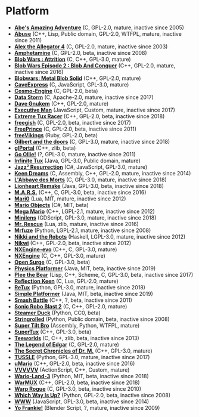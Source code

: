 [comment]: # (autogenerated content, do not edit)
# Platform

- **[Abe's Amazing Adventure](../abes_amazing_adventure.md)** (C, GPL-2.0, mature, inactive since 2005)
- **[Abuse](../abuse.md)** (C++, Lisp, Public domain, GPL-2.0, WTFPL, mature, inactive since 2011)
- **[Alex the Allegator 4](../alex_the_allegator_4.md)** (C, GPL-2.0, mature, inactive since 2003)
- **[Amphetamine](../amphetamine.md)** (C, GPL-2.0, beta, inactive since 2008)
- **[Blob Wars : Attrition](../blob_wars_attrition.md)** (C, C++, GPL-3.0, mature)
- **[Blob Wars Episode 2 : Blob And Conquer](../blob_wars_episode_2_blob_and_conquer.md)** (C++, GPL-2.0, mature, inactive since 2016)
- **[Blobwars: Metal Blob Solid](../blobwars_metal_blob_solid.md)** (C++, GPL-2.0, mature)
- **[CaveExpress](../caveexpress.md)** (C, JavaScript, GPL-3.0, mature)
- **[Cosmo-Engine](../cosmo-engine.md)** (C, GPL-2.0, beta)
- **[Data Storm](../data_storm.md)** (C, Apache-2.0, mature, inactive since 2017)
- **[Dave Gnukem](../dave_gnukem.md)** (C++, GPL-2.0, mature)
- **[Executive Man](../executive_man.md)** (JavaScript, Custom, mature, inactive since 2017)
- **[Extreme Tux Racer](../extreme_tux_racer.md)** (C++, GPL-2.0, beta, inactive since 2018)
- **[freegish](../freegish.md)** (C, GPL-2.0, beta, inactive since 2017)
- **[FreePrince](../freeprince.md)** (C, GPL-2.0, beta, inactive since 2011)
- **[freeVikings](../freevikings.md)** (Ruby, GPL-2.0, beta)
- **[Gilbert and the doors](../gilbert_and_the_doors.md)** (C, GPL-3.0, mature, inactive since 2018)
- **[glPortal](../glportal.md)** (C++, zlib, beta)
- **[Go Ollie!](../go_ollie.md)** (?, GPL-3.0, mature, inactive since 2011)
- **[Infinite Tux](../infinite_tux.md)** (Java, GPL-3.0, Public domain, mature)
- **[Jazz² Resurrection](../jazz_resurrection.md)** (C#, JavaScript, GPL-3.0, mature)
- **[Keen Dreams](../keen_dreams.md)** (C, Assembly, C++, GPL-2.0, mature, inactive since 2014)
- **[L'Abbaye des Morts](../labbaye_des_morts.md)** (C, GPL-3.0, mature, inactive since 2018)
- **[Lionheart Remake](../lionheart_remake.md)** (Java, GPL-3.0, beta, inactive since 2018)
- **[M.A.R.S.](../mars.md)** (C++, C, GPL-3.0, beta, inactive since 2016)
- **[Mari0](../mari0.md)** (Lua, MIT, mature, inactive since 2012)
- **[Mario Objects](../mario_objects.md)** (C#, MIT, beta)
- **[Mega Mario](../mega_mario.md)** (C++, LGPL-2.1, mature, inactive since 2012)
- **[Minilens](../minilens.md)** (GDScript, GPL-3.0, mature, inactive since 2018)
- **[Mr. Rescue](../mr_rescue.md)** (Lua, zlib, mature, inactive since 2016)
- **[Mrfuze](../mrfuze.md)** (Python, LGPL-2.1, mature, inactive since 2008)
- **[Nikki and the Robots](../nikki_and_the_robots.md)** (Haskell, LGPL-3.0, mature, inactive since 2012)
- **[Nikwi](../nikwi.md)** (C++, GPL-2.0, beta, inactive since 2012)
- **[NXEngine-evo](../nxengine-evo.md)** (C++, C, GPL-3.0, mature)
- **[NXEngine](../nxengine.md)** (C, C++, GPL-3.0, mature)
- **[Open Surge](../open_surge.md)** (C, GPL-3.0, beta)
- **[Physics Platformer](../physics_platformer.md)** (Java, MIT, beta, inactive since 2019)
- **[Plee the Bear](../plee_the_bear.md)** (Lisp, C++, Scheme, C, GPL-3.0, beta, inactive since 2017)
- **[Reflection Keen](../reflection_keen.md)** (C, Lua, GPL-2.0, mature)
- **[ReTux](../retux.md)** (Python, GPL-3.0, mature, inactive since 2018)
- **[Simple Platformer](../simple_platformer.md)** (Java, MIT, beta, inactive since 2019)
- **[Smash Battle](../smash_battle.md)** (C++, ?, beta, inactive since 2011)
- **[Sonic Robo Blast 2](../sonic_robo_blast_2.md)** (C, C++, GPL-2.0, mature)
- **[Steamer Duck](../steamer_duck.md)** (Python, CC0, beta)
- **[Stringrolled](../stringrolled.md)** (Python, Public domain, beta, inactive since 2008)
- **[Super Tilt Bro](../super_tilt_bro.md)** (Assembly, Python, WTFPL, mature)
- **[SuperTux](../supertux.md)** (C++, GPL-3.0, beta)
- **[Teeworlds](../teeworlds.md)** (C, C++, zlib, beta, inactive since 2013)
- **[The Legend of Edgar](../the_legend_of_edgar.md)** (C, GPL-2.0, mature)
- **[The Secret Chronicles of Dr. M.](../the_secret_chronicles_of_dr_m.md)** (C++, GPL-3.0, mature)
- **[TUSSLE](../tussle.md)** (Python, GPL-3.0, mature, inactive since 2017)
- **[uMario](../umario.md)** (C++, GPL-2.0, beta, inactive since 2016)
- **[VVVVVV](../vvvvvv.md)** (ActionScript, C++, Custom, mature)
- **[Wario-Land-3](../wario-land-3.md)** (Python, MIT, beta, inactive since 2018)
- **[WarMUX](../warmux.md)** (C++, GPL-2.0, beta, inactive since 2018)
- **[Warp Rogue](../warp_rogue.md)** (C, GPL-3.0, beta, inactive since 2010)
- **[Which Way Is Up?](../which_way_is_up.md)** (Python, GPL-2.0, beta, inactive since 2008)
- **[WWW](../www.md)** (JavaScript, GPL-3.0, beta, inactive since 2014)
- **[Yo Frankie!](../yo_frankie.md)** (Blender Script, ?, mature, inactive since 2009)